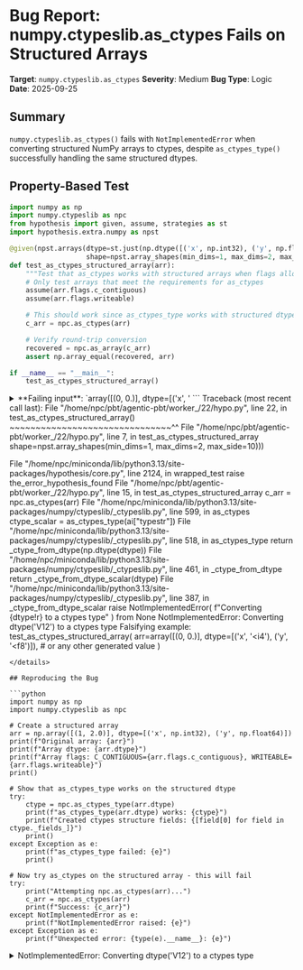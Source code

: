 # Bug Report: numpy.ctypeslib.as_ctypes Fails on Structured Arrays

**Target**: `numpy.ctypeslib.as_ctypes`
**Severity**: Medium
**Bug Type**: Logic
**Date**: 2025-09-25

## Summary

`numpy.ctypeslib.as_ctypes()` fails with `NotImplementedError` when converting structured NumPy arrays to ctypes, despite `as_ctypes_type()` successfully handling the same structured dtypes.

## Property-Based Test

```python
import numpy as np
import numpy.ctypeslib as npc
from hypothesis import given, assume, strategies as st
import hypothesis.extra.numpy as npst

@given(npst.arrays(dtype=st.just(np.dtype([('x', np.int32), ('y', np.float64)])),
                   shape=npst.array_shapes(min_dims=1, max_dims=2, max_side=10)))
def test_as_ctypes_structured_array(arr):
    """Test that as_ctypes works with structured arrays when flags allow it."""
    # Only test arrays that meet the requirements for as_ctypes
    assume(arr.flags.c_contiguous)
    assume(arr.flags.writeable)

    # This should work since as_ctypes_type works with structured dtypes
    c_arr = npc.as_ctypes(arr)

    # Verify round-trip conversion
    recovered = npc.as_array(c_arr)
    assert np.array_equal(recovered, arr)

if __name__ == "__main__":
    test_as_ctypes_structured_array()
```

<details>

<summary>
**Failing input**: `array([(0, 0.)], dtype=[('x', '<i4'), ('y', '<f8')])`
</summary>
```
Traceback (most recent call last):
  File "/home/npc/pbt/agentic-pbt/worker_/22/hypo.py", line 22, in <module>
    test_as_ctypes_structured_array()
    ~~~~~~~~~~~~~~~~~~~~~~~~~~~~~~~^^
  File "/home/npc/pbt/agentic-pbt/worker_/22/hypo.py", line 7, in test_as_ctypes_structured_array
    shape=npst.array_shapes(min_dims=1, max_dims=2, max_side=10)))

  File "/home/npc/miniconda/lib/python3.13/site-packages/hypothesis/core.py", line 2124, in wrapped_test
    raise the_error_hypothesis_found
  File "/home/npc/pbt/agentic-pbt/worker_/22/hypo.py", line 15, in test_as_ctypes_structured_array
    c_arr = npc.as_ctypes(arr)
  File "/home/npc/miniconda/lib/python3.13/site-packages/numpy/ctypeslib/_ctypeslib.py", line 599, in as_ctypes
    ctype_scalar = as_ctypes_type(ai["typestr"])
  File "/home/npc/miniconda/lib/python3.13/site-packages/numpy/ctypeslib/_ctypeslib.py", line 518, in as_ctypes_type
    return _ctype_from_dtype(np.dtype(dtype))
  File "/home/npc/miniconda/lib/python3.13/site-packages/numpy/ctypeslib/_ctypeslib.py", line 461, in _ctype_from_dtype
    return _ctype_from_dtype_scalar(dtype)
  File "/home/npc/miniconda/lib/python3.13/site-packages/numpy/ctypeslib/_ctypeslib.py", line 387, in _ctype_from_dtype_scalar
    raise NotImplementedError(
        f"Converting {dtype!r} to a ctypes type"
    ) from None
NotImplementedError: Converting dtype('V12') to a ctypes type
Falsifying example: test_as_ctypes_structured_array(
    arr=array([(0, 0.)], dtype=[('x', '<i4'), ('y', '<f8')]),  # or any other generated value
)
```
</details>

## Reproducing the Bug

```python
import numpy as np
import numpy.ctypeslib as npc

# Create a structured array
arr = np.array([(1, 2.0)], dtype=[('x', np.int32), ('y', np.float64)])
print(f"Original array: {arr}")
print(f"Array dtype: {arr.dtype}")
print(f"Array flags: C_CONTIGUOUS={arr.flags.c_contiguous}, WRITEABLE={arr.flags.writeable}")
print()

# Show that as_ctypes_type works on the structured dtype
try:
    ctype = npc.as_ctypes_type(arr.dtype)
    print(f"as_ctypes_type(arr.dtype) works: {ctype}")
    print(f"Created ctypes structure fields: {[field[0] for field in ctype._fields_]}")
    print()
except Exception as e:
    print(f"as_ctypes_type failed: {e}")
    print()

# Now try as_ctypes on the structured array - this will fail
try:
    print("Attempting npc.as_ctypes(arr)...")
    c_arr = npc.as_ctypes(arr)
    print(f"Success: {c_arr}")
except NotImplementedError as e:
    print(f"NotImplementedError raised: {e}")
except Exception as e:
    print(f"Unexpected error: {type(e).__name__}: {e}")
```

<details>

<summary>
NotImplementedError: Converting dtype('V12') to a ctypes type
</summary>
```
Original array: [(1, 2.)]
Array dtype: [('x', '<i4'), ('y', '<f8')]
Array flags: C_CONTIGUOUS=True, WRITEABLE=True

as_ctypes_type(arr.dtype) works: <class 'struct'>
Created ctypes structure fields: ['x', 'y']

Attempting npc.as_ctypes(arr)...
NotImplementedError raised: Converting dtype('V12') to a ctypes type
```
</details>

## Why This Is A Bug

This violates expected behavior because:

1. **API Inconsistency**: The `as_ctypes_type()` function explicitly supports structured dtypes (documented with examples showing conversion of `dtype([('x', 'i4'), ('y', 'f4')])` to ctypes Structure), yet `as_ctypes()` fails on arrays with these same dtypes.

2. **Documentation Contradiction**: The `as_ctypes()` docstring states it accepts "anything that exposes the __array_interface__" without mentioning any limitation for structured arrays. Structured arrays do expose `__array_interface__`.

3. **Broken Workflow**: The natural workflow for C library interop would be:
   - Define structured dtype matching C struct layout
   - Create NumPy array with that dtype
   - Convert to ctypes for passing to C library
   - This workflow fails at the last step despite the infrastructure existing

4. **Implementation Bug**: The failure occurs at line 599 of `_ctypeslib.py` where the code uses `ai["typestr"]` from `__array_interface__`. For structured arrays, this returns a void type string like `"|V12"` (12-byte void type) rather than the actual structured dtype information. Meanwhile, the actual dtype object contains all necessary information and `as_ctypes_type()` can successfully convert it.

## Relevant Context

The bug is located in `/home/npc/miniconda/lib/python3.13/site-packages/numpy/ctypeslib/_ctypeslib.py:599`. The `as_ctypes()` function gets the array's `__array_interface__` dictionary and attempts to convert `ai["typestr"]` to a ctypes type. However, for structured arrays, `typestr` is a void type (`"|V12"` for a 12-byte struct) that lacks the field information.

The sister function `as_ctypes_type()` works correctly because it receives the full dtype object with field information. The examples in its documentation specifically show converting structured dtypes to ctypes structures.

This is a common use case for developers working with C libraries that expect arrays of structs. The workaround requires manually creating ctypes structures and copying data, which defeats the purpose of the numpy.ctypeslib module's interoperability features.

Documentation reference: https://numpy.org/doc/stable/reference/routines.ctypes.html

## Proposed Fix

```diff
--- a/numpy/ctypeslib/_ctypeslib.py
+++ b/numpy/ctypeslib/_ctypeslib.py
@@ -596,7 +596,10 @@ def as_ctypes(obj):

         # can't use `_dtype((ai["typestr"], ai["shape"]))` here, as it overflows
         # dtype.itemsize (gh-14214)
-        ctype_scalar = as_ctypes_type(ai["typestr"])
+        if hasattr(obj, 'dtype') and obj.dtype.fields is not None:
+            ctype_scalar = as_ctypes_type(obj.dtype)
+        else:
+            ctype_scalar = as_ctypes_type(ai["typestr"])
         result_type = _ctype_ndarray(ctype_scalar, ai["shape"])
         result = result_type.from_address(addr)
         result.__keep = obj
```